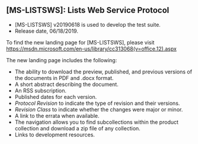 ## [MS-LISTSWS]: Lists Web Service Protocol
- [MS-LISTSWS] v20190618 is used to develop the test suite.
- Release date, 06/18/2019.

To find the new landing page for [MS-LISTSWS], please visit https://msdn.microsoft.com/en-us/library/cc313068(v=office.12).aspx

The new landing page includes the following:
- The ability to download the preview, published, and previous versions of the documents in PDF and .docx format.
- A short abstract describing the document.
- An RSS subscription.
- Published dates for each version.
- *Protocol Revision* to indicate the type of revision and their versions.
- *Revision Class* to indicate whether the changes were major or minor.
- A link to the errata when available.
- The navigation allows you to find subcollections within the product collection and download a zip file of any collection.
- Links to development resources.